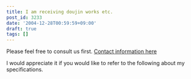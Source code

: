 ```yaml
---
title: I am receiving doujin works etc.
post_id: 3233
date: '2004-12-28T00:59:59+09:00'
draft: true
tags: []
---
```


Please feel free to consult us first. [Contact information here](https://danmaq.com/feedback)

I would appreciate it if you would like to refer to the following about my specifications.
